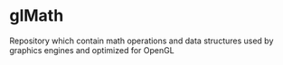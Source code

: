 # glMath

<p>Repository which contain math operations and data structures used by graphics engines and optimized for OpenGL</p>
